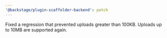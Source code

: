 ```yaml
---
'@backstage/plugin-scaffolder-backend': patch
---
```


Fixed a regression that prevented uploads greater than 100KB. Uploads up to 10MB are supported again.
